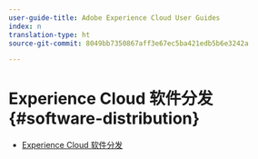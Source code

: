 ```yaml
---
user-guide-title: Adobe Experience Cloud User Guides
index: n
translation-type: ht
source-git-commit: 8049bb7350867aff3e67ec5ba421edb5b6e3242a

---
```



# Experience Cloud 软件分发 {#software-distribution}

+ [Experience Cloud 软件分发](home.md)
